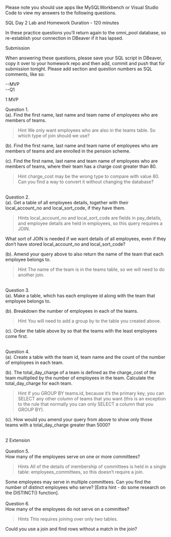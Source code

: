 Please note you should use apps like MySQLWorkbench or Visual Studio Code to view my answers to the following questions.

SQL Day 2 Lab and Homework
Duration - 120 minutes

In these practice questions you’ll return again to the omni_pool database, so re-establish your connection in DBeaver if it has lapsed.


Submission

When answering these questions, please save your SQL script in DBeaver, copy it over to your homework repo and then add, commit and push that for submission tonight. Please add section and question numbers as SQL comments, like so:

--MVP <br>
--Q1
<br>

1 MVP


Question 1. <br>
(a). Find the first name, last name and team name of employees who are members of teams.

<blockquote>Hint
    We only want employees who are also in the teams table. So which type of join should we use?
</blockquote>

(b). Find the first name, last name and team name of employees who are members of teams and are enrolled in the pension scheme.


(c). Find the first name, last name and team name of employees who are members of teams, where their team has a charge cost greater than 80.

<blockquote>Hint
    charge_cost may be the wrong type to compare with value 80. Can you find a way to convert it without changing the database?
</blockquote>
<br>
Question 2.<br>
(a). Get a table of all employees details, together with their local_account_no and local_sort_code, if they have them.

<blockquote>Hints
    local_account_no and local_sort_code are fields in pay_details, and employee details are held in employees, so this query requires a JOIN.
</blockquote>
What sort of JOIN is needed if we want details of all employees, even if they don’t have stored local_account_no and local_sort_code?


(b). Amend your query above to also return the name of the team that each employee belongs to.

<blockquote>Hint
    The name of the team is in the teams table, so we will need to do another join.
</blockquote>
<br>
Question 3.<br>
(a). Make a table, which has each employee id along with the team that employee belongs to.



(b). Breakdown the number of employees in each of the teams.

<blockquote>Hint
    You will need to add a group by to the table you created above.
</blockquote>

(c). Order the table above by so that the teams with the least employees come first.

<br>
Question 4.<br>
(a). Create a table with the team id, team name and the count of the number of employees in each team.



(b). The total_day_charge of a team is defined as the charge_cost of the team multiplied by the number of employees in the team. Calculate the total_day_charge for each team.

<blockquote>Hint
    If you GROUP BY teams.id, because it’s the primary key, you can SELECT any other column of teams that you want (this is an exception to the rule that normally you can only SELECT a column that you GROUP BY).
</blockquote>

(c). How would you amend your query from above to show only those teams with a total_day_charge greater than 5000?

<br>
2 Extension
<br>
<br>
Question 5.<br>
How many of the employees serve on one or more committees?


<blockquote>Hints
    All of the details of membership of committees is held in a single table: employees_committees, so this doesn’t require a join.
</blockquote>
Some employees may serve in multiple committees. Can you find the number of distinct employees who serve? [Extra hint - do some research on the DISTINCT() function].
<br>
<br>
Question 6.<br>
How many of the employees do not serve on a committee?


<blockquote>Hints
    This requires joining over only two tables.
</blockquote>
Could you use a join and find rows without a match in the join?